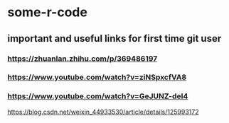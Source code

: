 # some-r-code

## important and useful links for first time git user

### https://zhuanlan.zhihu.com/p/369486197

### https://www.youtube.com/watch?v=ziNSpxcfVA8

### https://www.youtube.com/watch?v=GeJUNZ-deI4

https://blog.csdn.net/weixin_44933530/article/details/125993172
